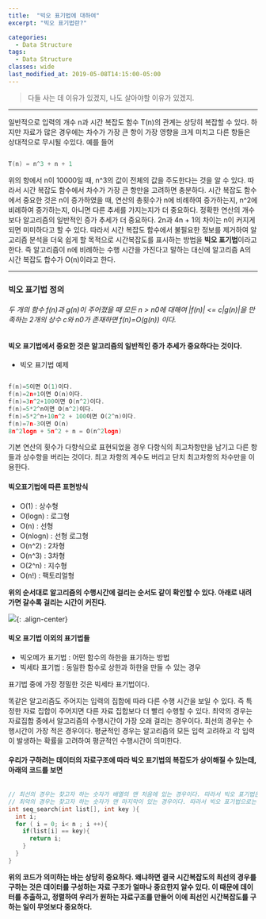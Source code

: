 ```yaml
---
title:  "빅오 표기법에 대하여"
excerpt: "빅오 표기법란?"

categories:
  - Data Structure
tags:
  - Data Structure
classes: wide
last_modified_at: 2019-05-08T14:15:00-05:00
---
```


> 다들 사는 데 이유가 있겠지, 나도 살아야할 이유가 있겠지.

***

일반적으로 입력의 개수 n과 시간 복잡도 함수 T(n)의 관계는 상당히 복잡할 수 있다. 하지만 자료가 많은 경우에는 차수가 가장 큰 항이 가장 영향을 크게 미치고 다른 항들은 상대적으로 무시될 수있다. 예를 들어

```c

T(n) = n^3 + n + 1


```

위의 항에서 n이 10000일 때, n^3의 값이 전체의 값을 주도한다는 것을 알 수 있다. 따라서 시간 복잡도 함수에서 차수가 가장 큰 항만을 고려하면 충분하다.
시간 복잡도 함수 에서 중요한 것은 n이 증가하였을 때, 연산의 총횟수가 n에 비례하여 증가하는지, n^2에 비례하여 증가하는지, 아니면 다른 추세를 가지는지가 더 중요하다.
정확한 연산의 개수 보다 알고리즘의 일반적인 증가 추세가 더 중요하다. 2n과 4n + 1의 차이는 n이 커지게 되면 미미하다고 할 수 있다. 따라서 시간 복잡도 함수에서 불필요한 정보를 제거하여 알고리즘 분석을 더욱 쉽게 할 목적으로 시간복잡도를 표시하는 방법을 **빅오 표기법**이라고 한다. 즉 알고리즘이 n에 비례하는 수행 시간을 가진다고 말하는 대신에 알고리즘 A의 시간 복잡도 합수가 O(n)이라고 한다.

***

### 빅오 표기법 정의 

###### 두 개의 함수 f(n)과 g(n)이 주어졌을 때 모든 n > n0에 대해여 |f(n)| <= c|g(n)|을 만족하는 2개의 상수 c와 n0가 존재하면 f(n)=O(g(n)) 이다.

#### 빅오 표기법에서 중요한 것은 알고리즘의 일반적인 증가 추세가 중요하다는 것이다.

- 빅오 표기법 예제

```c

f(n)=5이면 O(1)이다.
f(n)=2n+1이면 O(n)이다.
f(n)=3n^2+100이면 O(n^2)이다.
f(n)=5*2^n이면 O(n^2)이다.
f(n)=5*2^n+10n^2 + 100이면 O(2^n)이다.
f(n)=7n-3이면 O(n)
8n^2logn + 5n^2 + n = O(n^2logn)

```

기본 연산의 횟수가 다향식으로 표현되었을 경우 다항식의 최고차항만을 남기고 다른 항들과 상수항을 버리는 것이다.
최고 차항의 계수도 버리고 단치 최고차항의 차수만을 이용한다.

#### 빅오표기법에 따른 표현방식 

- O(1) : 상수형
- O(logn) : 로그형
- O(n) : 선형
- O(nlogn) : 선형 로그형
- O(n^2) : 2차형
- O(n^3) : 3차형
- O(2^n) : 지수형
- O(n!) : 팩토리얼형

**위의 순서대로 알고리즘의 수행시간에 걸리는 순서도 같이 확인할 수 있다. 아래로 내려가면 갈수록 걸리는 시간이 커진다.** 

![](https://keepinmindsh.github.io/lines/assets/img/bigograph.png){: .align-center} 

#### 빅오 표기법 이외의 표기법들 

- 빅오메가 표기법 : 어떤 함수의 하한을 표기하는 방법
- 빅세타 표기법 : 동일한 함수로 상한과 하한을 만들 수 있는 경우

표기법 중에 가장 정밀한 것은 빅세타 표기법이다.  

똑같은 알고리즘도 주어지는 입력의 집합에 따라 다른 수행 시간을 보일 수 있다. 즉 특정한 자료 집합이 주어지면 다른 자료 집합보다 더 빨리 수행할 수 있다.
최악의 경우는 자료집합 중에서 알고리즘의 수행시간이 가장 오래 걸리는 경우이다.
최선의 경우는 수행시간이 가장 적은 경우이다.
평균적인 경우는 알고리즘의 모든 입력 고려하고 각 입력이 발생하는 확률을 고려하여 평균적인 수행시간이 의미한다. 

#### 우리가 구하려는 데이터의 자료구조에 따라 빅오 표기법의 복잡도가 상이해질 수 있는데, 아래의 코드를 보면

```c

// 최선의 경우는 찾고자 하는 숫자가 배열의 맨 처음에 있는 경우이다. 따라서 빅오 표기법은 O(1)
// 최악의 경우는 찾고자 하는 숫자가 맨 마지막이 있는 경우이다. 따라서 빅오 표기법으로는 O(n)
int seq_search(int list[], int key ){
  int i;
  for ( i = 0; i< n ; i ++){
    if(list[i] == key){
      return i;
    }
  }
}

```

**위의 코드가 의미하는 바는 상당히 중요하다. 왜냐하면 결국 시간복잡도의 최선의 경우를 구하는 것은 데이터를 구성하는 자료 구조가 얼마나 중요한지 알수 있다. 이 때문에 데이터를 추출하고, 정렬하여 우리가 원하는 자료구조를 만들어 이에 최선인 시간복잡도를 구하는 일이 무엇보다 중요하다.**
